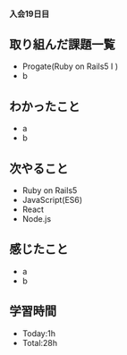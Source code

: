#### 入会19日目
## 取り組んだ課題一覧
- Progate(Ruby on Rails5 I )
- b
## わかったこと
- a
- b
## 次やること
- Ruby on Rails5
- JavaScript(ES6)
- React
- Node.js
## 感じたこと
- a
- b
## 学習時間
- Today:1h
- Total:28h
